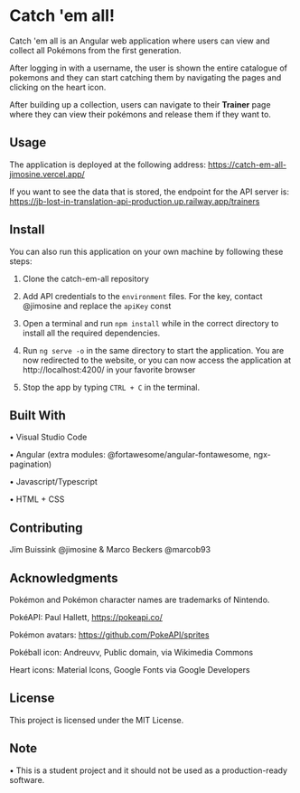 # Catch 'em all!

Catch 'em all is an Angular web application where users can view and collect all Pokémons from the first generation.

After logging in with a username, the user is shown the entire catalogue of pokemons and they can start catching them by navigating the pages and clicking on the heart icon. 

After building up a collection, users can navigate to their **Trainer** page where they can view their pokémons and release them if they want to.


## Usage

The application is deployed at the following address: https://catch-em-all-jimosine.vercel.app/

If you want to see the data that is stored, the endpoint for the API server is: https://jb-lost-in-translation-api-production.up.railway.app/trainers


## Install

You can also run this application on your own machine by following these steps:

1. Clone the catch-em-all repository

2. Add API credentials to the `environment` files. For the key, contact @jimosine and replace the `apiKey` const

3. Open a terminal and run `npm install` while in the correct directory to install all the required dependencies.

4. Run `ng serve -o` in the same directory to start the application. 
You are now redirected to the website, or you can now access the application at http://localhost:4200/ in your favorite browser

5. Stop the app by typing `CTRL + C` in the terminal.

## Built With

• Visual Studio Code

• Angular (extra modules: @fortawesome/angular-fontawesome, ngx-pagination)

• Javascript/Typescript

• HTML + CSS 


## Contributing

Jim Buissink @jimosine & Marco Beckers @marcob93

## Acknowledgments

Pokémon and Pokémon character names are trademarks of Nintendo.

PokéAPI: Paul Hallett, https://pokeapi.co/

Pokémon avatars: https://github.com/PokeAPI/sprites

Pokéball icon: Andreuvv, Public domain, via Wikimedia Commons 

Heart icons: Material Icons, Google Fonts via Google Developers


## License

This project is licensed under the MIT License.

## Note

• This is a student project and it should not be used as a production-ready software.


